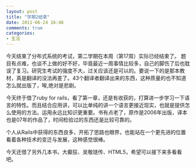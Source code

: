 ```yaml
---
layout: post
title: "学期2结束"
date: 2011-06-24 16:48
comments: true
categories: 
- 生活
---
```


今天结束了分布式系统的考试，第二学期在本周（第17周）实际已经结束了。
题目有点难，也谈不上做的好不好，毕竟最近一周事情比较多，自己的脚伤了后也耽误了复习。研究生考试的强度不大，过关应该还是可以的。要说一下的是那本教材，真是翻译的没法再差了。43个翻译者翻译出来的东西，这种质量的也不知道怎么就出版了，唉,绝对是悲剧。

今天终于借了ruby for rails，看了第一章，还是有收获的，打算进一步学习一下语言的特性。而且结合应用讲，可以比单纯的讲一个语言更接近现实，也就是提供怎么使用的方法。运用永远比知识更重要。书有点老了，原作是2006年出版，译本也是07年的作品了，时间检验过的东西还是比较可靠的。

个人从Rails中获得的东西良多，开拓了思路也眼界，也能站在一个更先进的位置看着各种技术的变迁与发展，这种感觉很棒。

今天还借了另外几本书，大癫狂、吴敬琏传、HTML5，希望可以接下来多看看吧。